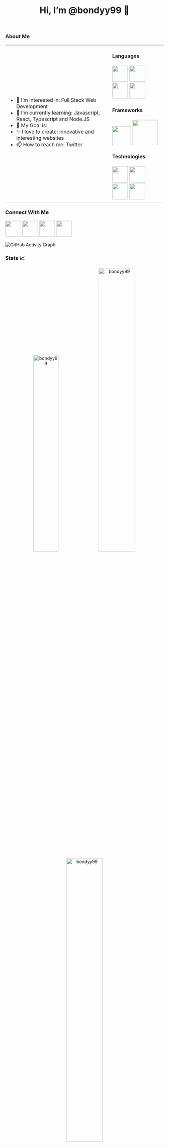 <header><h1>Hi, I’m @bondyy99 👋</h1></header>

<h3>About Me </h3>

<table>
<tr>
  <td valign="center">
    <ul id=menu>
      <li>👀 I’m interested in: Full Stack Web Development</li>
      <li>🌱 I’m currently learning: Javascript, React, Typescript and Node.JS</li>
      <li>🎯 My Goal is:</li>
      <li>✨ I love to create: innovative and interesting websites</li>
      <li>📫 How to reach me: Twitter</li>
    </ul>
<td >
  <h4>Languages</h4>
  <div>
    <img src="https://cdn-icons-png.flaticon.com/512/919/919827.png" width=50/>
    <img src="https://cdn-icons-png.flaticon.com/512/919/919826.png" width=50/>
    <img src="https://cdn-icons-png.flaticon.com/512/5968/5968292.png" width=50/>
    <img src="https://cdn-icons-png.flaticon.com/512/5968/5968381.png" width=50/>
  </div>
  <h4>Frameworks</h4>
  <div>
    <img src="https://cdn-icons-png.flaticon.com/512/1260/1260775.png" width=60/>
    <img src="https://cdn.freebiesupply.com/logos/thumbs/2x/nodejs-1-logo.png" width=80/>
  </div>
  <h4>Technologies</h4>
  <div>
    <img src="https://git-scm.com/images/logos/downloads/Git-Icon-1788C.png" width=50/>
    <img src="https://upload.wikimedia.org/wikipedia/commons/9/91/Octicons-mark-github.svg" width=50/>
    <img src="https://upload.wikimedia.org/wikipedia/commons/thumb/9/93/MongoDB_Logo.svg/1280px-MongoDB_Logo.svg.png" height=50/>
    <img src="https://logowik.com/content/uploads/images/visual-studio-code7642.jpg" height=50/>
  </div>
  </td>

</tr>
</table>

<h3>Connect With Me</h3>
<div>
  <a href="https://www.linkedin.com/in/william-bond-b24a9850/" target="_blank"><img src="https://cdn-icons-png.flaticon.com/512/174/174857.png" width=50/></a>
  <a href="https://twitter.com/bondyy99" target="_blank"><img src="https://cdn-icons-png.flaticon.com/512/145/145812.png" width=50/></a>
  <a href="https://www.instagram.com/bondyy_priv/" target="_blank"><img src="https://cdn-icons-png.flaticon.com/512/2111/2111463.png" width=50/></a>
  <a href="https://williambond.hashnode.dev/" target="_blank"><img src="https://cdn.hashnode.com/res/hashnode/image/upload/v1592751328987/VzrtgcQNF.jpeg?auto=compress" height=50/></a>
</div>

![GitHub Activity Graph](https://activity-graph.herokuapp.com/graph?username=bondyy99&theme=dracula&hide_border=true)

<h3>Stats 📈</h3>

<p align="center">
<img width="40%" src="https://github-readme-stats.vercel.app/api/top-langs?username=bondyy99&show_icons=true&theme=dracula&title_color=ff8000&text_color=ffffff&bg_color=6a6a6a&locale=en&layout=compact&hide_border=true" alt="bondyy99" /> 
<img width="48%" src="https://github-readme-stats.vercel.app/api?username=bondyy99&show_icons=true&theme=dracula&title_color=ff8000&text_color=ffffff&bg_color=6a6a6a&locale=en&hide_border=true" alt="bondyy99" />
<img width="48%" src="https://github-readme-streak-stats.herokuapp.com/?user=bondyy99&theme=highcontrast&hide_border=true" alt="bondyy99" />
</p>


<!---
bondyy99/bondyy99 is a ✨ special ✨ repository because its `README.md` (this file) appears on your GitHub profile.
You can click the Preview link to take a look at your changes.
--->
